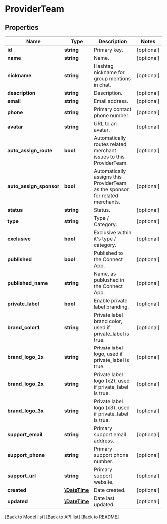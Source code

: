 # ProviderTeam

## Properties
Name | Type | Description | Notes
------------ | ------------- | ------------- | -------------
**id** | **string** | Primary key. | [optional] 
**name** | **string** | Name. | [optional] 
**nickname** | **string** | Hashtag nickname for group mentions in chat. | [optional] 
**description** | **string** | Description. | [optional] 
**email** | **string** | Email address. | [optional] 
**phone** | **string** | Primary contact phone number. | [optional] 
**avatar** | **string** | URL to an avatar. | [optional] 
**auto_assign_route** | **bool** | Automatically routes related merchant issues to this ProviderTeam. | [optional] 
**auto_assign_sponsor** | **bool** | Automatically assigns this ProviderTeam as the sponsor for related merchants. | [optional] 
**status** | **string** | Status. | [optional] 
**type** | **string** | Type / Category. | [optional] 
**exclusive** | **bool** | Exclusive within it&#39;s type / category. | [optional] 
**published** | **bool** | Published to the Connect App. | [optional] 
**published_name** | **string** | Name, as publushed in the Connect App. | [optional] 
**private_label** | **bool** | Enable private label branding. | [optional] 
**brand_color1** | **string** | Private label brand color, used if private_label is true. | [optional] 
**brand_logo_1x** | **string** | Private label logo, used if private_label is true. | [optional] 
**brand_logo_2x** | **string** | Private label logo (x2), used if private_label is true. | [optional] 
**brand_logo_3x** | **string** | Private label logo (x3), used if private_label is true. | [optional] 
**support_email** | **string** | Primary support email address. | [optional] 
**support_phone** | **string** | Primary support phone number. | [optional] 
**support_url** | **string** | Primary support website. | [optional] 
**created** | [**\DateTime**](\DateTime.md) | Date created. | [optional] 
**updated** | [**\DateTime**](\DateTime.md) | Date last updated. | [optional] 

[[Back to Model list]](../README.md#documentation-for-models) [[Back to API list]](../README.md#documentation-for-api-endpoints) [[Back to README]](../README.md)


